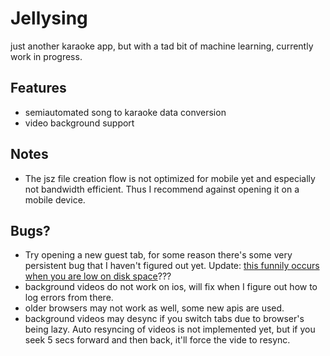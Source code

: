 # Jellysing
just another karaoke app, but with a tad bit of machine learning, currently work in progress.

## Features
* semiautomated song to karaoke data conversion
* video background support

## Notes
* The jsz file creation flow is not optimized for mobile yet and especially not bandwidth efficient. Thus I recommend against opening it on a mobile device.

## Bugs?
* Try opening a new guest tab, for some reason there's some very persistent bug that I haven't figured out yet. Update: [this funnily occurs when you are low on disk space](https://github.com/gildas-lormeau/zip.js/issues/442)??? 
* background videos do not work on ios, will fix when I figure out how to log errors from there.
* older browsers may not work as well, some new apis are used.
* background videos may desync if you switch tabs due to browser's being lazy. Auto resyncing of videos is not implemented yet, but if you seek 5 secs forward and then back, it'll force the vide to resync.